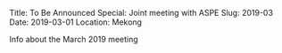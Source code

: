 Title: To Be Announced
Special: Joint meeting with ASPE
Slug: 2019-03
Date: 2019-03-01
Location: Mekong

Info about the March 2019 meeting